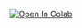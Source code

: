[![Open In Colab](https://colab.research.google.com/assets/colab-badge.svg)](https://colab.research.google.com/github/two-phaseflow/JAR513M/blob/main/assignment_template.ipynb)

